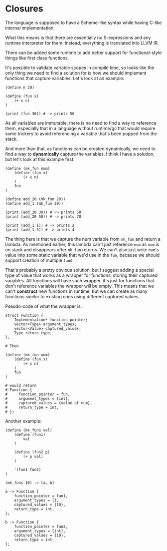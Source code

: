# Closures

The language is supposed to have a Scheme-like syntax while having
C-like internal implementation.

What this means is that there are essentially no S-expressions
and any runtime interpreter for them. Instead, everything is translated
into LLVM IR.

There can be added some runtime to add better support for functional-style
things like first class functions.

It's possible to validate variable scopes in compile time, so looks like
the only thing we need to find a solution for is how we should implement
functions that capture variables. Let's look at an example:

```
(define n 20)

(define (fun x)
    (+ x n)
)

(print (fun 30)) # -> prints 50
```

As all variables are immutable, there is no need to find a way to reference
them, especially that in a language without runtime/gc that would require some
trickery to avoid referencing a variable that's been popped from the stack.

And more than that, as functions can be created dynamically, we need to find
a way to __dynamically__ capture the variables. I think I have a solution,
but let's look at this example first:

```
(define (mk_fun num)
    (define (fun x)
        (+ x n)
    )
    fun
)

(define add_20 (mk_fun 20))
(define add_1 (mk_fun 20))

(print (add_20 30)) # -> prints 50
(print (add_20 50)) # -> prints 70

(print (add_1 1)) # -> prints 2
(print (add_1 3)) # -> prints 4
```

The thing here is that we capture the num variable from `mk_fun` and return
a lambda. As mentioned earlier, this lambda can't just reference `num` as
`num` is on stack and disappears after `mk_fun` returns. We can't also just
write `num`'s value into some static variable that we'd use in the `fun`,
because we should support creation of multiple `fun`s.

That's probably a pretty obvious solution, but I suggest adding a special type
of value that works as a wrapper for functions, storing their captured
variables. All functions will have such wrapper, it's just for functions
that don't reference variables the wrapper will be empty.
This means that we can't __construct__ new functions in runtime, but we can
create as many functions _similar_ to existing ones using different captured
values.

Pseudo-code of what the wrapper is:
```
struct Function {
    Implementation* function_pointer;
    vector<Type> argument_types;
    vector<Value> captured_values;
    Type return_type;
};

# Then

(define (mk_fun num)
    (define (fun x)
        (+ x n)
    )
    fun
)

# would return
# Function {
#     function_pointer = fun,
#     argument_types = {int},
#     captured_values = {value of num},
#     return_type = int,
# };
```

Another example:
```
(define (mk_funs val)
    (define (fun1)
        val
    )

    (define (fun2 p)
        (+ p val)
    )

    '(fun1 fun2)
)

(mk_funs 10) -> [a, b]

a -> Function {
    function_pointer = fun1,
    argument_types = {},
    captured_values = {10},
    return_type = int,
};

b -> Function {
    function_pointer = fun2,
    argument_types = {int},
    captured_values = {10},
    return_type = int,
};
```
